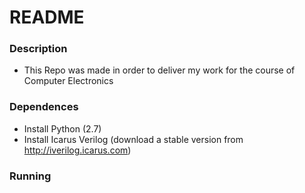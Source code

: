 # README #

### Description ###

* This Repo was made in order to deliver my work for the course of Computer Electronics 


### Dependences ###

* Install Python (2.7)
* Install Icarus Verilog (download a stable version from http://iverilog.icarus.com)

### Running ###
```

```
